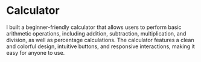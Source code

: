 # Calculator
I built a beginner-friendly calculator that allows users to perform basic arithmetic operations, including addition, subtraction, multiplication, and division, as well as percentage calculations. The calculator features a clean and colorful design, intuitive buttons, and responsive interactions, making it easy for anyone to use.
